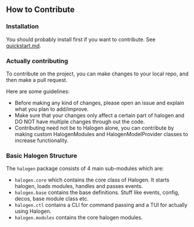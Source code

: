 
## How to Contribute


### Installation

You should probably install first if you want to contribute. See [quickstart.md](/docs/quickstart.md).


### Actually contributing 

To contribute on the project, you can make changes to your local repo, and then make a pull request.

Here are some guidelines:

+ Before making any kind of changes, please open an issue and explain what you plan to add/improve. 
+ Make sure that your changes only affect a certain part of halogen and DO NOT have multiple changes through out the code.
+ Contributing need not be to Halogen alone, you can contribute by making custom HalogenModules and HalogenModelProvider classes to increase functionality.


### Basic Halogen Structure

The `halogen` package consists of 4 main sub-modules which are:

+ `halogen.core` which contains the core class of Halogen. It starts halogen, loads modules, handles and passes events.
+ `halogen.base` contains the base definitions. Stuff like events, config, decos, base module class etc.
+ `halogen.ctl` contains a CLI for command passing and a TUI for actually using Halogen.
+ `halogen.modules` contains the core halogen modules.